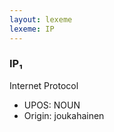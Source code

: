 ```yaml
---
layout: lexeme
lexeme: IP
---
```


###  IP₁

Internet Protocol
* UPOS:  NOUN
* Origin:  joukahainen

